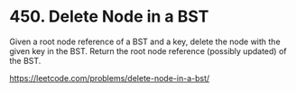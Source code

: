 # 450. Delete Node in a BST

Given a root node reference of a BST and a key, delete the node with the given key in the BST. Return the root node reference (possibly updated) of the BST.

<https://leetcode.com/problems/delete-node-in-a-bst/>
